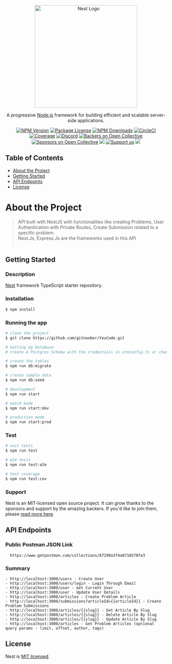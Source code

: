 <p align="center">
  <a href="http://nestjs.com/" target="blank"><img src="https://nestjs.com/img/logo_text.svg" width="320" alt="Nest Logo" /></a>
</p>

[circleci-image]: https://img.shields.io/circleci/build/github/nestjs/nest/master?token=abc123def456
[circleci-url]: https://circleci.com/gh/nestjs/nest

  <p align="center">A progressive <a href="http://nodejs.org" target="_blank">Node.js</a> framework for building efficient and scalable server-side applications.</p>
    <p align="center">
<a href="https://www.npmjs.com/~nestjscore" target="_blank"><img src="https://img.shields.io/npm/v/@nestjs/core.svg" alt="NPM Version" /></a>
<a href="https://www.npmjs.com/~nestjscore" target="_blank"><img src="https://img.shields.io/npm/l/@nestjs/core.svg" alt="Package License" /></a>
<a href="https://www.npmjs.com/~nestjscore" target="_blank"><img src="https://img.shields.io/npm/dm/@nestjs/common.svg" alt="NPM Downloads" /></a>
<a href="https://circleci.com/gh/nestjs/nest" target="_blank"><img src="https://img.shields.io/circleci/build/github/nestjs/nest/master" alt="CircleCI" /></a>
<a href="https://coveralls.io/github/nestjs/nest?branch=master" target="_blank"><img src="https://coveralls.io/repos/github/nestjs/nest/badge.svg?branch=master#9" alt="Coverage" /></a>
<a href="https://discord.gg/G7Qnnhy" target="_blank"><img src="https://img.shields.io/badge/discord-online-brightgreen.svg" alt="Discord"/></a>
<a href="https://opencollective.com/nest#backer" target="_blank"><img src="https://opencollective.com/nest/backers/badge.svg" alt="Backers on Open Collective" /></a>
<a href="https://opencollective.com/nest#sponsor" target="_blank"><img src="https://opencollective.com/nest/sponsors/badge.svg" alt="Sponsors on Open Collective" /></a>
  <a href="https://paypal.me/kamilmysliwiec" target="_blank"><img src="https://img.shields.io/badge/Donate-PayPal-ff3f59.svg"/></a>
    <a href="https://opencollective.com/nest#sponsor"  target="_blank"><img src="https://img.shields.io/badge/Support%20us-Open%20Collective-41B883.svg" alt="Support us"></a>
  <a href="https://twitter.com/nestframework" target="_blank"><img src="https://img.shields.io/twitter/follow/nestframework.svg?style=social&label=Follow"></a>
</p>
  <!--[![Backers on Open Collective](https://opencollective.com/nest/backers/badge.svg)](https://opencollective.com/nest#backer)
  [![Sponsors on Open Collective](https://opencollective.com/nest/sponsors/badge.svg)](https://opencollective.com/nest#sponsor)-->


## Table of Contents

- [About the Project](#about-the-project)
- [Getting Started](#getting-started)
- [API Endpoints](#api-endpoints)
- [License](#license)


# About the Project
> API built with NestJS with functionalities like creating Problems, User Authentication with Private Routes, Create Submission related to a specific problem.
> <br>
> Nest.Js, Express.Js are the frameworks used in this API <br>
> <br>




## Getting Started
  ### Description

  [Nest](https://github.com/nestjs/nest) framework TypeScript starter repository.
  <br>
  

  ### Installation

  ```bash
  $ npm install
  ```

  ### Running the app

  ```bash
  # clone the project
  $ git clone https://github.com/gitnoober/YouCode.git

  # Setting Up Database
  # create A Postgres Schema with the credentials in ormconfig.ts or change it according to your preference.

  # create the tables
  $ npm run db:migrate 

  # create sample data
  $ npm run db:seed

  # development
  $ npm run start

  # watch mode
  $ npm run start:dev

  # production mode
  $ npm run start:prod
  ```

  ### Test

  ```bash
  # unit tests
  $ npm run test

  # e2e tests
  $ npm run test:e2e

  # test coverage
  $ npm run test:cov
  ```

  ### Support

  Nest is an MIT-licensed open source project. It can grow thanks to the sponsors and support by the amazing backers. If you'd like to join them, please [read more here](https://docs.nestjs.com/support).

## API Endpoints
  ### Public Postman JSON Link
  ```
    https://www.getpostman.com/collections/87290a3f4a0718578fe3
  ```
  
  ### Summary
  ```
  - http://localhost:3000/users - Create User
  - http://localhost:3000/users/login - Login Through Email
  - http://localhost:3000/user - Get Current User
  - http://localhost:3000/user - Update User Details
  - http://localhost:3000/articles - Create Problem Article
  - http://localhost:3000/submissions?articleId={{articleId}} - Create Problem Submissions
  - http://localhost:3000/articles/{{slug}} - Get Article By Slug
  - http://localhost:3000/articles/{{slug}} - Delete Article By Slug
  - http://localhost:3000/articles/{{slug}} - Update Article By Slug
  - http://localhost:3000/articles - Get Problem Articles (optional query params - limit, offset, author, tags)
  ```


## License

Nest is [MIT licensed](LICENSE).
